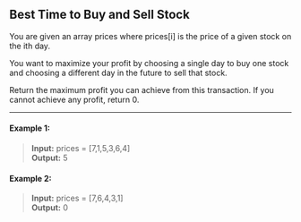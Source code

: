 ## Best Time to Buy and Sell Stock

You are given an array prices where prices[i] is the price of a given stock on the ith day.

You want to maximize your profit by choosing a single day to buy one stock and choosing a different day in the future to sell that stock.

Return the maximum profit you can achieve from this transaction. If you cannot achieve any profit, return 0.

---

#### Example 1:
> **Input:** prices = [7,1,5,3,6,4]<br>
> **Output:** 5

#### Example 2:
> **Input:** prices = [7,6,4,3,1]<br>
> **Output:** 0
